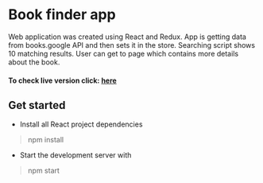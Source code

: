 # Book finder app

Web application was created using React and Redux. App is getting data from books.google API and then sets it in the store. Searching script shows 10 matching results. User can get to page which contains more details about the book.

#### To check live version click: [here](https://redux-book.msulewski.pl/)

## Get started
* Install all React project dependencies
> npm install

* Start the development server with
> npm start
